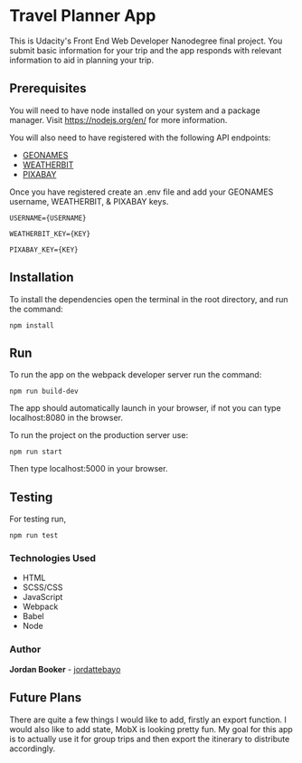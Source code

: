 # Travel Planner App

This is Udacity's Front End Web Developer Nanodegree final project. You submit basic information for your trip and the app responds with relevant information to aid in planning your trip.



## Prerequisites

You will need to have node installed on your system and a package manager. Visit https://nodejs.org/en/ for more information.

You will also need to have registered with the following API endpoints:

* [GEONAMES](http://www.geonames.org/export/web-services.html)
* [WEATHERBIT](https://www.weatherbit.io/account/create)
*  [PIXABAY](https://pixabay.com/api/docs/)

Once you have registered create an .env file and add your GEONAMES username, WEATHERBIT, & PIXABAY keys.

```
USERNAME={USERNAME}

WEATHERBIT_KEY={KEY}

PIXABAY_KEY={KEY}
```



## Installation

To install the dependencies open the terminal in the root directory, and run the command:

```
npm install
```



## Run

To run the app on the webpack developer server run the command:

```
npm run build-dev
```
The app should automatically launch in your browser, if not you can type localhost:8080 in the browser.

To run the project on the production server use:

```
npm run start
```

Then type localhost:5000 in your browser.



## Testing

For testing run,

```
npm run test
```



### Technologies Used

- HTML
- SCSS/CSS
- JavaScript
- Webpack
- Babel
- Node

### Author

**Jordan Booker** - [jordattebayo](https://jordanbooker.com)

## Future Plans

There are quite a few things I would like to add, firstly an export function. I would also like to add state, MobX is looking pretty fun. My goal for this app is to actually use it for group trips and then export the itinerary to distribute accordingly.
